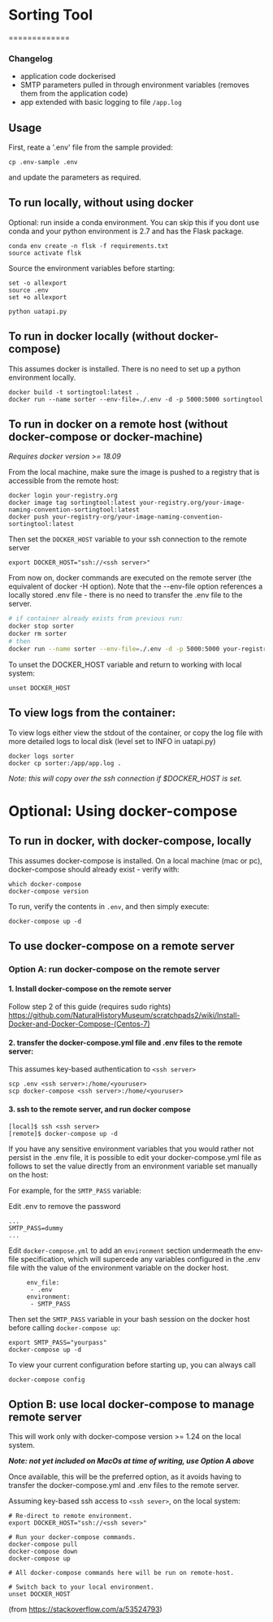 # Sorting Tool
=============

### Changelog
- application code dockerised
- SMTP parameters pulled in through environment variables (removes them from the application code)
- app extended with basic logging to file `/app.log`

## Usage
First, reate a '.env' file from the sample provided:
```
cp .env-sample .env
```
and update the parameters as required.

## To run locally, without using docker

Optional: run inside a conda environment. You can skip this if you dont use conda and your python environment is 2.7 and has the Flask package.
```
conda env create -n flsk -f requirements.txt
source activate flsk
```
Source the environment variables before starting:
```
set -o allexport
source .env
set +o allexport
```
```
python uatapi.py
```

## To run in docker locally (without docker-compose)
This assumes docker is installed. There is no need to set up a python environment locally.
```
docker build -t sortingtool:latest .
docker run --name sorter --env-file=./.env -d -p 5000:5000 sortingtool
```

## To run in docker on a remote host (without docker-compose or docker-machine)

*Requires docker version >= 18.09*

From the local machine, make sure the image is pushed to a registry that is accessible from the remote host:
```
docker login your-registry.org
docker image tag sortingtool:latest your-registry.org/your-image-naming-convention-sortingtool:latest
docker push your-registry-org/your-image-naming-convention-sortingtool:latest
```
Then set the `DOCKER_HOST` variable to your ssh connection to the remote server 
```
export DOCKER_HOST="ssh://<ssh server>"
```
From now on, docker commands are executed on the remote server (the equivalent of docker -H option).
Note that the --env-file option references a locally stored .env file - there is no need to transfer the .env file to the server.

```bash
# if container already exists from previous run:
docker stop sorter
docker rm sorter
# then
docker run --name sorter --env-file=./.env -d -p 5000:5000 your-registry-org/your-image-naming-convention-sortingtool
```

To unset the DOCKER_HOST variable and return to working with local system:
```
unset DOCKER_HOST
```

## To view logs from the container:
To view logs either view the stdout of the container, or copy the log file with more detailed logs to local disk (level set to INFO in uatapi.py)
```
docker logs sorter
docker cp sorter:/app/app.log .
```
*Note: this will copy over the ssh connection if $DOCKER_HOST is set.*


# Optional: Using docker-compose
## To run in docker, with docker-compose, locally
This assumes docker-compose is installed. On a local machine (mac or pc), docker-compose should already exist - verify with:
```
which docker-compose
docker-compose version
```
To run, verify the contents in `.env`, and then simply execute:
```
docker-compose up -d
```

## To use docker-compose on a remote server
### Option A: run docker-compose on the remote server
#### 1. Install docker-compose on the remote server
Follow step 2 of this guide (requires sudo rights)
https://github.com/NaturalHistoryMuseum/scratchpads2/wiki/Install-Docker-and-Docker-Compose-(Centos-7)

#### 2. transfer the docker-compose.yml file and .env files to the remote server:
This assumes key-based authentication to `<ssh server>`
```
scp .env <ssh server>:/home/<youruser>
scp docker-compose <ssh server>:/home/<youruser>
```
#### 3. ssh to the remote server, and run docker compose
```
[local]$ ssh <ssh server>
[remote]$ docker-compose up -d
```

If you have any sensitive environment variables that you would rather not persist in the .env file, it is possible to edit your docker-compose.yml file as follows to set the value directly from an environment variable set manually on the host:

For example, for the `SMTP_PASS` variable:

Edit .env to remove the password
```
...
SMTP_PASS=dummy
...
```
Edit `docker-compose.yml` to add an `environment` section undermeath the env-file specification, which will supercede any variables configured in the .env file with the value of the environment variable on the docker host.
```
     env_file:
      - .env
     environment:
      - SMTP_PASS
```
Then set the `SMTP_PASS` variable in your bash session on the docker host before calling `docker-compose up`:
```
export SMTP_PASS="yourpass"
docker-compose up -d
```
To view your current configuration before starting up, you can always call 
```
docker-compose config
```

## Option B: use local docker-compose to manage remote server
This will work only with docker-compose version >= 1.24 on the local system.

***Note: not yet included on MacOs at time of writing, use Option A above***

Once available, this will be the preferred option, as it avoids having to transfer the docker-compose.yml and .env files to the remote server.

Assuming key-based ssh access to `<ssh sever>`, on the local system:
```
# Re-direct to remote environment.
export DOCKER_HOST="ssh://<ssh sever>"

# Run your docker-compose commands.
docker-compose pull
docker-compose down
docker-compose up

# All docker-compose commands here will be run on remote-host.

# Switch back to your local environment.
unset DOCKER_HOST
```
(from https://stackoverflow.com/a/53524793)
